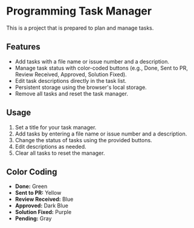# Programming Task Manager

This is a project that is prepared to plan and manage tasks.

## Features

- Add tasks with a file name or issue number and a description.
- Manage task status with color-coded buttons (e.g., Done, Sent to PR, Review Received, Approved, Solution Fixed).
- Edit task descriptions directly in the task list.
- Persistent storage using the browser's local storage.
- Remove all tasks and reset the task manager.

## Usage

1. Set a title for your task manager.
2. Add tasks by entering a file name or issue number and a description.
3. Change the status of tasks using the provided buttons.
4. Edit descriptions as needed.
5. Clear all tasks to reset the manager.

## Color Coding

- **Done:** Green
- **Sent to PR:** Yellow
- **Review Received:** Blue
- **Approved:** Dark Blue
- **Solution Fixed:** Purple
- **Pending:** Gray
